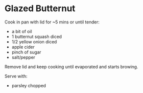 # Glazed Butternut

Cook in pan with lid for ~5 mins or until tender:

- a bit of oil
- 1 butternut squash diced
- 1/2 yellow onion diced
- apple cider
- pinch of sugar
- salt/pepper

Remove lid and keep cooking until evaporated and starts browing.

Serve with:

- parsley chopped
